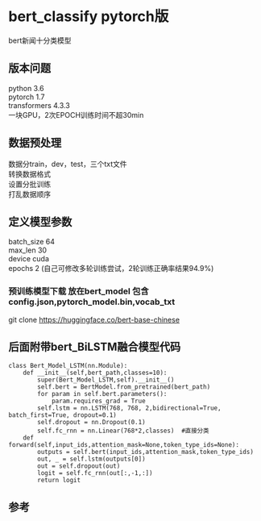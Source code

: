 # bert_classify pytorch版
bert新闻十分类模型

## 版本问题
python 3.6  
pytorch 1.7  
transformers 4.3.3  
一块GPU，2次EPOCH训练时间不超30min  

## 数据预处理
数据分train，dev，test，三个txt文件  
转换数据格式  
设置分批训练  
打乱数据顺序    

## 定义模型参数
batch_size 64  
max_len 30  
device cuda  
epochs 2 (自己可修改多轮训练尝试，2轮训练正确率结果94.9%)

### 预训练模型下载 放在bert_model  包含config.json,pytorch_model.bin,vocab_txt
git clone https://huggingface.co/bert-base-chinese  

## 后面附带bert_BiLSTM融合模型代码
```
class Bert_Model_LSTM(nn.Module):  
    def __init__(self,bert_path,classes=10):  
        super(Bert_Model_LSTM,self).__init__()  
        self.bert = BertModel.from_pretrained(bert_path)  
        for param in self.bert.parameters():  
            param.requires_grad = True  
        self.lstm = nn.LSTM(768, 768, 2,bidirectional=True, batch_first=True, dropout=0.1)  
        self.dropout = nn.Dropout(0.1)  
        self.fc_rnn = nn.Linear(768*2,classes)  #直接分类  
    def forward(self,input_ids,attention_mask=None,token_type_ids=None):  
        outputs = self.bert(input_ids,attention_mask,token_type_ids)  
        out, _ = self.lstm(outputs[0])  
        out = self.dropout(out)  
        logit = self.fc_rnn(out[:,-1,:])  
        return logit  
```
## 参考
